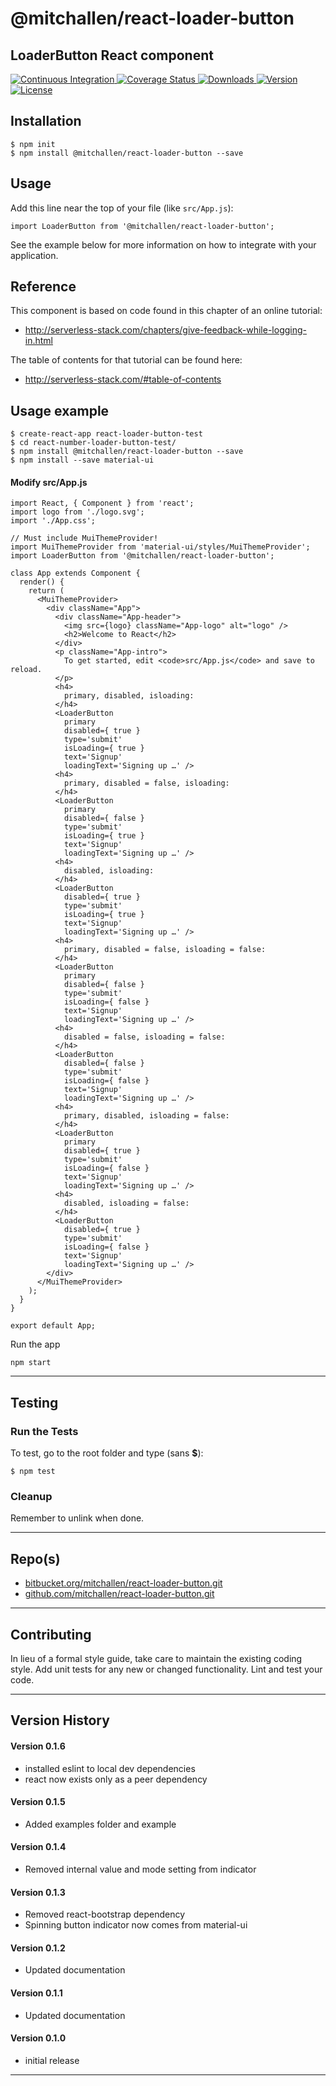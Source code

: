 @mitchallen/react-loader-button
==
LoaderButton React component
--

<p align="left">
  <a href="https://circleci.com/gh/mitchallen/react-loader-button">
    <img src="https://img.shields.io/circleci/project/github/mitchallen/react-loader-button.svg" alt="Continuous Integration">
  </a>
  <a href="https://codecov.io/gh/mitchallen/react-loader-button">
    <img src="https://codecov.io/gh/mitchallen/react-loader-button/branch/master/graph/badge.svg" alt="Coverage Status">
  </a>
  <a href="https://npmjs.org/package/@mitchallen/react-loader-button">
    <img src="http://img.shields.io/npm/dt/@mitchallen/react-loader-button.svg?style=flat-square" alt="Downloads">
  </a>
  <a href="https://npmjs.org/package/@mitchallen/react-loader-button">
    <img src="http://img.shields.io/npm/v/@mitchallen/react-loader-button.svg?style=flat-square" alt="Version">
  </a>
  <a href="https://npmjs.com/package/@mitchallen/react-loader-button">
    <img src="https://img.shields.io/github/license/mitchallen/react-loader-button.svg" alt="License"></a>
  </a>
</p>

## Installation

    $ npm init
    $ npm install @mitchallen/react-loader-button --save
  

## Usage

Add this line near the top of your file (like ```src/App.js```):

```
import LoaderButton from '@mitchallen/react-loader-button';
```

See the example below for more information on how to integrate with your application.

## Reference

This component is based on code found in this chapter of an online tutorial:

* http://serverless-stack.com/chapters/give-feedback-while-logging-in.html

The table of contents for that tutorial can be found here:

* http://serverless-stack.com/#table-of-contents


## Usage example

```
$ create-react-app react-loader-button-test
$ cd react-number-loader-button-test/
$ npm install @mitchallen/react-loader-button --save
$ npm install --save material-ui
```

#### Modify src/App.js

```
import React, { Component } from 'react';
import logo from './logo.svg';
import './App.css';

// Must include MuiThemeProvider!
import MuiThemeProvider from 'material-ui/styles/MuiThemeProvider';
import LoaderButton from '@mitchallen/react-loader-button';

class App extends Component {
  render() {
    return (
      <MuiThemeProvider>
        <div className="App">
          <div className="App-header">
            <img src={logo} className="App-logo" alt="logo" />
            <h2>Welcome to React</h2>
          </div>
          <p className="App-intro">
            To get started, edit <code>src/App.js</code> and save to reload.
          </p>
          <h4>
            primary, disabled, isloading:
          </h4>
          <LoaderButton
            primary
            disabled={ true }
            type='submit'
            isLoading={ true }
            text='Signup'
            loadingText='Signing up …' />
          <h4>
            primary, disabled = false, isloading:
          </h4>
          <LoaderButton
            primary
            disabled={ false }
            type='submit'
            isLoading={ true }
            text='Signup'
            loadingText='Signing up …' />
          <h4>
            disabled, isloading:
          </h4>
          <LoaderButton
            disabled={ true }
            type='submit'
            isLoading={ true }
            text='Signup'
            loadingText='Signing up …' />
          <h4>
            primary, disabled = false, isloading = false:
          </h4>
          <LoaderButton
            primary
            disabled={ false }
            type='submit'
            isLoading={ false }
            text='Signup'
            loadingText='Signing up …' />
          <h4>
            disabled = false, isloading = false:
          </h4>
          <LoaderButton
            disabled={ false }
            type='submit'
            isLoading={ false }
            text='Signup'
            loadingText='Signing up …' />
          <h4>
            primary, disabled, isloading = false:
          </h4>
          <LoaderButton
            primary
            disabled={ true }
            type='submit'
            isLoading={ false }
            text='Signup'
            loadingText='Signing up …' />
          <h4>
            disabled, isloading = false:
          </h4>
          <LoaderButton
            disabled={ true }
            type='submit'
            isLoading={ false }
            text='Signup'
            loadingText='Signing up …' />
        </div>
      </MuiThemeProvider>
    );
  }
}

export default App;

```

Run the app

```
npm start
```

* * *

## Testing

### Run the Tests

To test, go to the root folder and type (sans __$__):

```
$ npm test
```
    
### Cleanup

Remember to unlink when done.
   
* * *
 
## Repo(s)

* [bitbucket.org/mitchallen/react-loader-button.git](https://bitbucket.org/mitchallen/react-loader-button.git)
* [github.com/mitchallen/react-loader-button.git](https://github.com/mitchallen/react-loader-button.git)

* * *

## Contributing

In lieu of a formal style guide, take care to maintain the existing coding style.
Add unit tests for any new or changed functionality. Lint and test your code.

* * *

## Version History

#### Version 0.1.6

* installed eslint to local dev dependencies
* react now exists only as a peer dependency

#### Version 0.1.5

* Added examples folder and example

#### Version 0.1.4

* Removed internal value and mode setting from indicator

#### Version 0.1.3

* Removed react-bootstrap dependency
* Spinning button indicator now comes from material-ui

#### Version 0.1.2

* Updated documentation

#### Version 0.1.1

* Updated documentation

#### Version 0.1.0 

* initial release

* * *